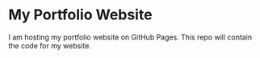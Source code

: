 # My Portfolio Website

I am hosting my portfolio website on GitHub Pages. This repo will contain the code for my website. 


